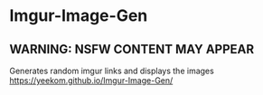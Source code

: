 # Imgur-Image-Gen
## WARNING: NSFW CONTENT MAY APPEAR
Generates random imgur links and displays the images
https://yeekom.github.io/Imgur-Image-Gen/
